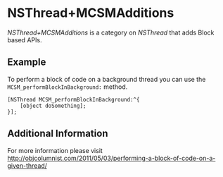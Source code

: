 # NSThread+MCSMAdditions

*NSThread+MCSMAdditions* is a category on *NSThread* that adds Block based APIs.

## Example

To perform a block of code on a background thread you can use the ` MCSM_performBlockInBackground: ` method.

	[NSThread MCSM_performBlockInBackground:^{
		[object doSomething];
	}];

## Additional Information 

For more information please visit
http://objcolumnist.com/2011/05/03/performing-a-block-of-code-on-a-given-thread/

